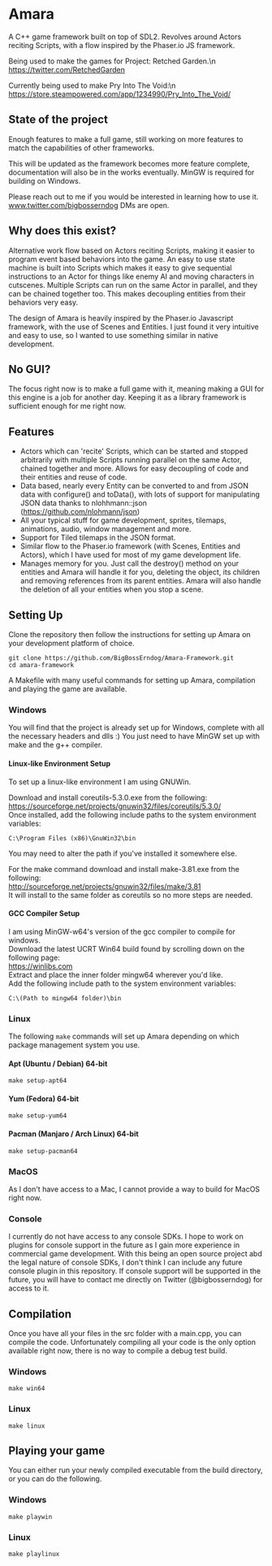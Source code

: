 # Amara
A C++ game framework built on top of SDL2. Revolves around Actors reciting Scripts, with a flow inspired by the Phaser.io JS framework.

Being used to make the games for Project: Retched Garden.\n
https://twitter.com/RetchedGarden

Currently being used to make Pry Into The Void:\n
https://store.steampowered.com/app/1234990/Pry_Into_The_Void/

## State of the project

Enough features to make a full game, still working on more features to match the capabilities of other frameworks.

This will be updated as the framework becomes more feature complete, documentation will also be in the works eventually.
MinGW is required for building on Windows.

Please reach out to me if you would be interested in learning how to use it.
www.twitter.com/bigbosserndog
DMs are open.


## Why does this exist?

Alternative work flow based on Actors reciting Scripts, making it easier to program event based behaviors into the game. An easy to use state machine is built into Scripts which makes it easy to give sequential instructions to an Actor for things like enemy AI and moving characters in cutscenes. Multiple Scripts can run on the same Actor in parallel, and they can be chained together too. This makes decoupling entities from their behaviors very easy.

The design of Amara is heavily inspired by the Phaser.io Javascript framework, with the use of Scenes and Entities. I just found it very intuitive and easy to use, so I wanted to use something similar in native development. 

## No GUI?
The focus right now is to make a full game with it, meaning making a GUI for this engine is a job for another day.
Keeping it as a library framework is sufficient enough for me right now.

## Features
 - Actors which can 'recite' Scripts, which can be started and stopped arbitrarily with multiple Scripts running parallel on the same Actor, chained together and more. Allows for easy decoupling of code and their entities and reuse of code.
 - Data based, nearly every Entity can be converted to and from JSON data with configure() and toData(), with lots of support for manipulating JSON data thanks to nlohhmann::json (https://github.com/nlohmann/json)
 - All your typical stuff for game development, sprites, tilemaps, animations, audio, window management and more.
 - Support for Tiled tilemaps in the JSON format.
 - Similar flow to the Phaser.io framework (with Scenes, Entities and Actors), which I have used for most of my game development life.
 - Manages memory for you. Just call the destroy() method on your entities and Amara will handle it for you, deleting the object, its children and removing references from its parent entities. Amara will also handle the deletion of all your entities when you stop a scene.

## Setting Up
Clone the repository then follow the instructions for setting up Amara on your development platform of choice.
```
git clone https://github.com/BigBossErndog/Amara-Framework.git
cd amara-framework
```
A Makefile with many useful commands for setting up Amara, compilation and playing the game are available.

### Windows
You will find that the project is already set up for Windows, complete with all the necessary headers and dlls :)
You just need to have MinGW set up with make and the g++ compiler.

#### Linux-like Environment Setup

To set up a linux-like environment I am using GNUWin.

Download and install coreutils-5.3.0.exe from the following:  
https://sourceforge.net/projects/gnuwin32/files/coreutils/5.3.0/  
Once installed, add the following include paths to the system environment variables:  
````
C:\Program Files (x86)\GnuWin32\bin
````
You may need to alter the path if you've installed it somewhere else.  

For the make command download and install make-3.81.exe from the following:  
http://sourceforge.net/projects/gnuwin32/files/make/3.81  
It will install to the same folder as coreutils so no more steps are needed.  


#### GCC Compiler Setup

I am using MinGW-w64's version of the gcc compiler to compile for windows.  
Download the latest UCRT Win64 build found by scrolling down on the following page:  
https://winlibs.com  
Extract and place the inner folder mingw64 wherever you'd like.  
Add the following include path to the system environment variables:  
````
C:\(Path to mingw64 folder)\bin
````

### Linux
The following `make` commands will set up Amara depending on which package management system you use.
#### Apt (Ubuntu / Debian) 64-bit
```
make setup-apt64
```
#### Yum (Fedora) 64-bit
```
make setup-yum64
```
#### Pacman (Manjaro / Arch Linux) 64-bit
```
make setup-pacman64
```


### MacOS
As I don't have access to a Mac, I cannot provide a way to build for MacOS right now.

### Console
I currently do not have access to any console SDKs. I hope to work on plugins for console support in the future as I gain more experience in commercial game development.
With this being an open source project abd the legal nature of console SDKs, I don't think I can include any future console plugin in this repository. If console support will be supported in the future, you will have to contact me directly on Twitter (@bigbosserndog) for access to it.

## Compilation
Once you have all your files in the src folder with a main.cpp, you can compile the code. Unfortunately compiling all your code is the only option available right now, there is no way to compile a debug test build.
### Windows
```
make win64
```
### Linux
```
make linux
```

## Playing your game
You can either run your newly compiled executable from the build directory, or you can do the following.
### Windows
```
make playwin
```
### Linux
```
make playlinux
```

